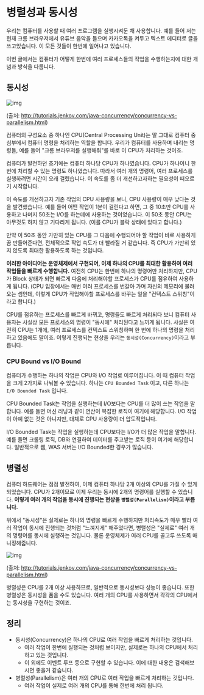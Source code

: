 # 병렬성과 동시성

우리는 컴퓨터를 사용할 때 여러 프로그램을 실행시켜둔 채 사용합니다. 예를 들어 저는 현재 크롬 브라우저에서 유튜브 음악을 들으며 카카오톡을 켜두고 텍스트 에디터로 글을 쓰고있습니다. 이 모든 것들이 한번에 일어나고 있습니다.

이번 글에서는 컴퓨터가 어떻게 한번에 여러 프로세스들의 작업을 수행하는지에 대한 개념과 방식을 다룹니다.

## 동시성

![img](http://tutorials.jenkov.com/images/java-concurrency/concurrency-vs-parallelism-1.png)

(출처: http://tutorials.jenkov.com/java-concurrency/concurrency-vs-parallelism.html)

컴퓨터의 구성요소 중 하나인 CPU(Central Processing Unit)는 말 그대로 컴퓨터 중심부에서 컴퓨터 명령을 처리하는 역할을 합니다. 우리가 컴퓨터를 사용하며 내리는 명령들, 예를 들어 "크롬 브라우저를 실행해줘"를 바로 이 CPU가 처리하는 것이죠.

컴퓨터가 발전하던 초기에는 컴퓨터 하나당 CPU가 하나였습니다. CPU가 하나이니 한 번에 처리할 수 있는 명령도 하나였습니다. 따라서 여러 개의 명령어, 여러 프로세스를 실행하려면 시간이 오래 걸렸습니다. 이 속도를 좀 더 개선하고자하는 필요성이 떠오르기 시작합니다.

이 속도를 개선하고자 기존 작업의 CPU 사용량을 보니, CPU 사용량이 매우 낮다는 것을 발견했습니다. 예를 들어 어떤 작업이 1분이 걸린다고 하면, 그 중 10초만 CPU를 사용하고 나머지 50초는 I/O를 하는데에 사용하는 것이었습니다. 이 50초 동안 CPU는 아무것도 하지 않고 기다리게 됩니다. (이를 CPU가 블락 상태에 있다고 합니다.)

만약 이 50초 동안 가만히 있는 CPU를 그 다음에 수행되어야 할 작업이 바로 사용하게끔 만들어준다면, 전체적으로 작업 속도가 더 빨라질 거 같습니다. 즉 CPU가 가만히 있지 않도록 최대한 활용하도록 하는 것입니다.

**이러한 아이디어는 운영체제에서 구현되어, 이제 하나의 CPU를 최대한 활용하여 여러 작업들을 빠르게 수행합니다.** 여전히 CPU는 한번에 하나의 명령어만 처리하지만, CPU가 Block 상태가 되면 빠르게 다음에 처리해야할 프로세스가 CPU를 점유하여 사용하게 됩니다. (CPU 입장에서는 매번 여러 프로세스를 번갈아 가며 자신의 메모리에 불러오는 셈인데, 이렇게 CPU가 작업해야할 프로세스를 바꾸는 일을 "컨텍스트 스위칭"이라고 합니다.)

CPU를 점유하는 프로세스를 빠르게 바뀌고, 명령들도 빠르게 처리되다 보니 컴퓨터 사용자는 사실상 모든 프로세스의 명령이 "동시에" 처리된다고 느끼게 됩니다. 사실은 여전히 CPU는 1개에, 여러 프로세스를 컨텍스트 스위칭하며 한 번에 하나의 명령을 처리하고 있음에도 말이죠. 이렇게 진행되는 현상을 우리는 `동시성(Concurrency)`이라고 부릅니다.


### CPU Bound vs I/O Bound
 컴퓨터가 수행하는 하나의 작업은 CPU와 I/O 작업로 이루어집니다. 이 때 컴퓨터 작업을 크게 2가지로 나눠볼 수 있습니다. 하나는 `CPU Bounded Task` 이고, 다른 하나는 `I/O Bounded Task` 입니다.

 CPU Bounded Task는 작업을 실행하는데 I/O보다는 CPU를 더 많이 쓰는 작업을 말합니다. 예를 들면 머신 러닝과 같이 연산이 복잡한 로직이 여기에 해당합니다. I/O 작업이 아예 없는 것은 아니지만, 대체로 CPU 사용량이 더 압도적입니다.

 I/O Bounded Task는 작업을 실행하는데 CPU보다는 I/O가 더 많은 작업을 말합니다. 예를 들면 크롤링 로직, DB와 연결하여 데이터를 주고받는 로직 등이 여기에 해당합니다. 일반적으로 웹, WAS 서버는 I/O Bounded한 경우가 많습니다. 

## 병렬성

컴퓨터 하드웨어는 점점 발전하여, 이제 컴퓨터 하나당 2개 이상의 CPU를 가질 수 있게 되었습니다. CPU가 2개이므로 이제 우리는 동시에 2개의 명령어를 실행할 수 있습니다. **이렇게 여러 개의 작업을 동시에 진행되는 현상을 `병렬성(Parallelism)`이라고 부릅니다.**

위에서 "동시성"은 실제로는 하나의 명령을 빠르게 수행하지만 처리속도가 매우 빨라 여러 작업이 동시에 진행되는 것처럼 "느껴지게" 해주었다면, 병렬성은 "실제로" 여러 개의 명령어를 동시에 실행하는 것입니다. 물론 운영체제가 여러 CPU를 골고루 쓰도록 매니징해줍니다.

![img](http://tutorials.jenkov.com/images/java-concurrency/concurrency-vs-parallelism-2.png)

(출처: http://tutorials.jenkov.com/java-concurrency/concurrency-vs-parallelism.html)

병렬성은 CPU를 2개 이상 사용하므로, 일반적으로 동시성보다 성능이 좋습니다.
또한 병렬성은 동시성을 품을 수도 있습니다. 여러 개의 CPU를 사용하면서 각각의 CPU에서는 동시성을 구현하는 것이죠.

## 정리
- 동시성(Concurrency)은 하나의 CPU로 여러 작업을 빠르게 처리하는 것입니다.
    - 여러 작업이 한번에 실행되는 것처럼 보이지만, 실제로는 하나의 CPU에서 처리하고 있는 것입니다.
    - 이 외에도 이벤트 루프 등으로 구현할 수 있습니다. 이에 대한 내용은 검색해보시면 좋을거 같습니다.
- 병렬성(Parallelism)은 여러 개의 CPU로 여러 작업을 빠르게 처리하는 것입니다.
    - 여러 작업이 실제로 여러 개의 CPU를 통해 한번에 처리 됩니다.